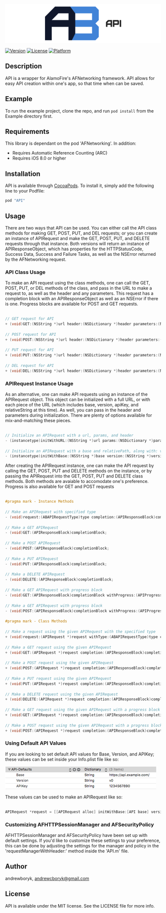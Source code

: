 <p align="center">
  <img src="https://github.com/AndrewBoryk/API/blob/master/ABAPILogo.png?raw=true" alt="API custom logo"/>
</p>

[![Version](https://img.shields.io/cocoapods/v/API.svg?style=flat)](http://cocoapods.org/pods/API)
[![License](https://img.shields.io/cocoapods/l/API.svg?style=flat)](http://cocoapods.org/pods/API)
[![Platform](https://img.shields.io/cocoapods/p/API.svg?style=flat)](http://cocoapods.org/pods/API)

## Description

API is a wrapper for AlamoFire's AFNetworking framework. API allows for easy API creation within one's app, so that time when can be saved.

## Example

To run the example project, clone the repo, and run `pod install` from the Example directory first.

## Requirements

This library is dependant on the pod 'AFNetworking'. In addition:

* Requires Automatic Reference Counting (ARC)
* Requires iOS 8.0 or higher

## Installation

API is available through [CocoaPods](http://cocoapods.org). To install
it, simply add the following line to your Podfile:

```ruby
pod "API"
```

## Usage

There are two ways that API can be used. You can either call the API class methods for making GET, POST, PUT, and DEL requests; or you can create an instance of APIRequest and make the GET, POST, PUT, and DELETE requests through that instance. Both versions will return an instance of APIResponseObject, which has properties for the HTTPStatusCode, Success Data, Success and Failure Tasks, as well as the NSError returned by the AFNetworking request.

### API Class Usage

To make an API request using the class methods, one can call the GET, POST, PUT, or DEL methods of the class, and pass in the URL to make a request to, as well as the header and any parameters. This request has a completion block with an APIResponseObject as well as an NSError if there is one. Progress blocks are available for POST and GET requests.

```objective-c

// GET request for API
+ (void)GET:(NSString *)url header:(NSDictionary *)header parameters:(NSDictionary *)params progress:(APIProgressBlock)progressBlock completion:(APIResponseBlock)completionBlock;

// POST request for API
+ (void)POST:(NSString *)url header:(NSDictionary *)header parameters:(NSDictionary *)params progress:(APIProgressBlock)progressBlock completion:(APIResponseBlock)completionBlock;

// PUT request for API
+ (void)PUT:(NSString *)url header:(NSDictionary *)header parameters:(NSDictionary *)params completion:(APIResponseBlock)completionBlock;

// DEL request for API
+ (void)DEL:(NSString *)url header:(NSDictionary *)header parameters:(NSDictionary *)params completion:(APIResponseBlock)completionBlock;

```

### APIRequest Instance Usage

As an alternative, one can make API requests using an instance of the APIRequest object. This object can be initialized with a full URL, or with each piece of the URL (which includes base, version, apiKey, and relativeString at this time). As well, you can pass in the header and parameters during initialization. There are plenty of options available for mix-and-matching these pieces.

```objective-c

// Initialize an APIRequest with a url, params, and header
- (instancetype)initWithURL:(NSString *)url params:(NSDictionary *)params header:(NSDictionary *)header;

// Initialize an APIRequest with a base and relativePath, along with: version, apiKey, params, header
- (instancetype)initWithBase:(NSString *)base version:(NSString *)version apiKey:(NSString *)apiKey relativePath:(NSString *)relativePath params:(NSDictionary *)params header:(NSDictionary *)header;

```

After creating the APIRequest instance, one can make the API request by calling the GET, POST, PUT and DELETE methods on the instance, or by passing the APIRequest into the GET, POST, PUT and DELETE class methods. Both methods are avaiable to accomodate one's preference. Progress is also available for GET and POST requests

```objective-c

#pragma mark - Instance Methods

// Make an APIRequest with specified type
- (void)request:(ABAPIRequestType)type completion:(APIResponseBlock)completionBlock;

// Make a GET APIRequest
- (void)GET:(APIResponseBlock)completionBlock;

// Make a POST APIRequest
- (void)POST:(APIResponseBlock)completionBlock;

// Make a PUT APIRequest
- (void)PUT:(APIResponseBlock)completionBlock;

// Make a DELETE APIRequest
- (void)DELETE:(APIResponseBlock)completionBlock;

// Make a GET APIRequest with progress block
- (void)GET:(APIResponseBlock)completionBlock withProgress:(APIProgressBlock)progressBlock;

// Make a GET APIRequest with progress block
- (void)POST:(APIResponseBlock)completionBlock withProgress:(APIProgressBlock)progressBlock;

#pragma mark - Class Methods

// Make a request using the given APIRequest with the specified type
+ (void)request:(APIRequest *)request withType:(ABAPIRequestType)type completion:(APIResponseBlock)completionBlock;

// Make a GET request using the given APIRequest
+ (void)GET:(APIRequest *)request completion:(APIResponseBlock)completionBlock;

// Make a POST request using the given APIRequest
+ (void)POST:(APIRequest *)request completion:(APIResponseBlock)completionBlock;

// Make a PUT request using the given APIRequest
+ (void)PUT:(APIRequest *)request completion:(APIResponseBlock)completionBlock;

// Make a DELETE request using the given APIRequest
+ (void)DELETE:(APIRequest *)request completion:(APIResponseBlock)completionBlock;

// Make a GET request using the given APIRequest with a progress block
+ (void)GET:(APIRequest *)request completion:(APIResponseBlock)completionBlock withProgress:(APIProgressBlock)progressBlock;

// Make a POST request using the given APIRequest with a progress block
+ (void)POST:(APIRequest *)request completion:(APIResponseBlock)completionBlock withProgress:(APIProgressBlock)progressBlock;

```

### Using Default API Values

If you are looking to set default API values for Base, Version, and APIKey; these values can be set inside your Info.plist file like so:

![alt tag](API_PList_Example.png)

These values can be used to make an APIRequest like so:

```objective-c

APIRequest *request = [[APIRequest alloc] initWithBase:[API base] version:[API version] apiKey:[API apiKey] relativePath:@"/test/"];

```

### Customizing AFHTTPSessionManager and AFSecurityPolicy

AFHTTPSessionManager and AFSecurityPolicy have been set up with default settings. If you'd like to customize these settings to your preference, this can be done by adjusting the settings for the manager and policy in the 'requestManagerWithHeader:' method inside the 'API.m' file.

## Author

andrewboryk, andrewcboryk@gmail.com

## License

API is available under the MIT license. See the LICENSE file for more info.
